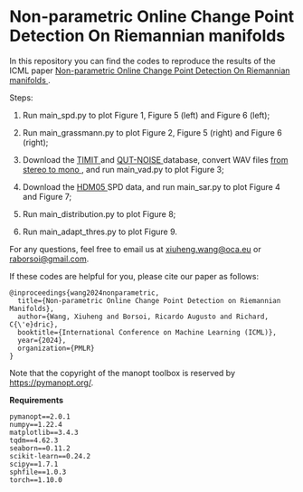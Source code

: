 # Non-parametric Online Change Point Detection On Riemannian manifolds

In this repository you can find the codes to reproduce the results of the ICML paper <a href="https://xiuheng-wang.github.io/assets/pdf/wang2024nonparametric.pdf"> Non-parametric Online Change Point Detection On Riemannian manifolds </a>.

Steps:

1. Run main_spd.py to plot Figure 1, Figure 5 (left) and Figure 6 (left);

2. Run main_grassmann.py to plot Figure 2, Figure 5 (right) and Figure 6 (right);

3. Download the <a href="https://figshare.com/articles/dataset/TIMIT_zip/5802597"> TIMIT </a> and <a href="https://research.qut.edu.au/saivt/databases/qut-noise-databases-and-protocols/"> QUT-NOISE </a> database, convert WAV files <a href="https://stackoverflow.com/questions/5120555/how-can-i-convert-a-wav-from-stereo-to-mono-in-python"> from stereo to mono </a>, and run main_vad.py to plot Figure 3;

4. Download the <a href="https://data.vision.ee.ethz.ch/zzhiwu/ManifoldNetData/SPDData/HDM05_SPDData.zip"> HDM05 </a> SPD data, and run main_sar.py to plot Figure 4 and Figure 7;

5. Run main_distribution.py to plot Figure 8;

6. Run main_adapt_thres.py to plot Figure 9.

For any questions, feel free to email us at xiuheng.wang@oca.eu or raborsoi@gmail.com.

If these codes are helpful for you, please cite our paper as follows:

    @inproceedings{wang2024nonparametric,
      title={Non-parametric Online Change Point Detection on Riemannian Manifolds},
      author={Wang, Xiuheng and Borsoi, Ricardo Augusto and Richard, C{\'e}dric},
      booktitle={International Conference on Machine Learning (ICML)},
      year={2024},
      organization={PMLR}
    }

Note that the copyright of the manopt toolbox is reserved by https://pymanopt.org/.

**Requirements**
```
pymanopt==2.0.1
numpy==1.22.4
matplotlib==3.4.3
tqdm==4.62.3
seaborn==0.11.2
scikit-learn==0.24.2
scipy==1.7.1
sphfile==1.0.3
torch==1.10.0
```
